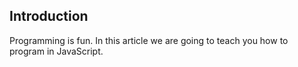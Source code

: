 ## Introduction

Programming is fun. In this article we are going to teach you how to
program in JavaScript.
